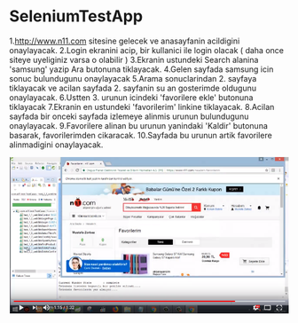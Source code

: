 # SeleniumTestApp
 

1.http://www.n11.com sitesine gelecek ve anasayfanin acildigini onaylayacak.
2.Login ekranini acip, bir kullanici ile login olacak ( daha once siteye uyeliginiz varsa o olabilir )
3.Ekranin ustundeki Search alanina 'samsung' yazip Ara butonuna tiklayacak.
4.Gelen sayfada samsung icin sonuc bulundugunu onaylayacak 
5.Arama sonuclarindan 2. sayfaya tiklayacak ve acilan sayfada 2. sayfanin su an gosterimde oldugunu onaylayacak.
6.Ustten 3. urunun icindeki 'favorilere ekle' butonuna tiklayacak 
7.Ekranin en ustundeki 'favorilerim' linkine tiklayacak.
8.Acilan sayfada bir onceki sayfada izlemeye alinmis urunun bulundugunu onaylayacak.
9.Favorilere alinan bu urunun yanindaki 'Kaldir' butonuna basarak, favorilerimden cikaracak.
10.Sayfada bu urunun artik favorilere alinmadigini onaylayacak.





[![IMAGE ALT TEXT HERE](https://github.com/mustafazorbaz/SeleniumTestApp/blob/master/video.PNG?raw=true)](https://www.youtube.com/watch?v=iT0KOB9dGuM&feature=youtu.be?v=YOUTUBE_VIDEO_ID_HERE) 


